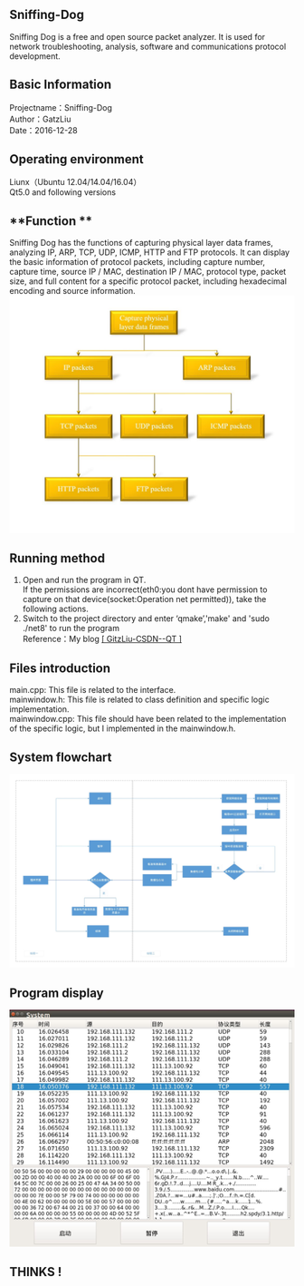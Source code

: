 ## **Sniffing-Dog**
Sniffing Dog is a free and open source packet analyzer. It is used for network troubleshooting, analysis, software and communications protocol development.<br>

## **Basic Information**
Projectname：Sniffing-Dog<br>
Author：GatzLiu<br>
Date：2016-12-28<br>

## **Operating environment** 
Liunx（Ubuntu 12.04/14.04/16.04）<br>
Qt5.0 and following versions<br>

## **Function **
Sniffing Dog has the functions of capturing physical layer data frames, analyzing IP, ARP, TCP, UDP, ICMP, HTTP and FTP protocols. It can display the basic information of protocol packets, including capture number, capture time, source IP / MAC, destination IP / MAC, protocol type, packet size, and full content for a specific protocol packet, including hexadecimal encoding and source information.<br>
![image](https://github.com/GatzLiu/Sniffing-Dog/raw/master/pictures/protocol_architecture.JPG)

## **Running method**
1. Open and run the program in QT. <br>
If the permissions are incorrect(eth0:you dont have permission to capture on that device(socket:Operation net permitted)), 
take the following actions.<br>
2. Switch to the project directory and enter ‘qmake’,'make' and 'sudo ./net8' to run the program<br>
Reference：My blog [[ GitzLiu-CSDN--QT ]](http://blog.csdn.net/gitzliu/article/details/53996484)<br>

## **Files introduction**
main.cpp: This file is related to the interface.<br>
mainwindow.h: This file is related to class definition and specific logic implementation.<br>
mainwindow.cpp: This file should have been related to the implementation of the specific logic, but I implemented in the mainwindow.h.<br>

## **System flowchart**
![image](https://github.com/GatzLiu/Sniffing-Dog/raw/master/pictures/system_flowchart.JPG)

## **Program display**
![image](https://github.com/GatzLiu/Sniffing-Dog/raw/master/pictures/view.JPG)
 ## **THINKS !**
